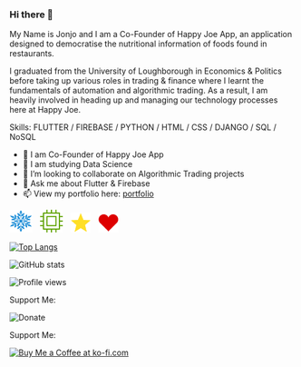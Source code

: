 ### Hi there 👋

My Name is Jonjo and I am a Co-Founder of Happy Joe App, an application designed to democratise the nutritional information of foods found in restaurants.

I graduated from the University of Loughborough in Economics & Politics before taking up various roles in trading & finance where I learnt the fundamentals of automation and algorithmic trading. As a result, I am heavily involved in heading up and managing our technology processes here at Happy Joe.

Skills: FLUTTER / FIREBASE / PYTHON / HTML / CSS / DJANGO / SQL / NoSQL

- 🌱 I am Co-Founder of Happy Joe App 
- 🔭 I am studying Data Science
- 👯 I’m looking to collaborate on Algorithmic Trading projects
- 💬 Ask me about Flutter & Firebase 
- 📫 View my portfolio here: [portfolio](http://levistumcapital.com/app-portfolio/#sec1) 


<a href='https://archiveprogram.github.com/'><img src='https://raw.githubusercontent.com/acervenky/animated-github-badges/master/assets/acbadge.gif' width='40' height='40'></a> <a href='https://docs.github.com/en/developers'><img src='https://raw.githubusercontent.com/acervenky/animated-github-badges/master/assets/devbadge.gif' width='40' height='40'></a> <a href='https://stars.github.com/'><img src='https://raw.githubusercontent.com/acervenky/animated-github-badges/master/assets/starbadge.gif' width='35' height='35'></a> <a href='https://docs.github.com/en/github/supporting-the-open-source-community-with-github-sponsors'><img src='https://raw.githubusercontent.com/acervenky/animated-github-badges/master/assets/sponsorbadge.gif' width='35' height='35'></a> 

[![Top Langs](https://github-readme-stats.vercel.app/api/top-langs/?username=jonjo156)](https://github.com/anuraghazra/github-readme-stats)

![GitHub stats](https://github-readme-stats.vercel.app/api?username=jonjo156&show_icons=true&count_private=true)  

![Profile views](https://gpvc.arturio.dev/jonjo156)  

Support Me:

<img src="https://img.shields.io/badge/Donate-PayPal-green.svg" alt="Donate">

Support Me:

<a href='https://www.paypal.com/donate/?token=I1WP49zUyyBxlxU5m6eO-Ez_Nubz2HnHKmlhbhe4qezqMqW1Ro2CV4HvQV7YP0iFigw51BE0ggslwSC-&locale.x=EN_US' target='_blank'><img height='36' style='border:0px;height:36px;' src='https://cdn.ko-fi.com/cdn/kofi2.png?v=2' border='0' alt='Buy Me a Coffee at ko-fi.com' /></a>
